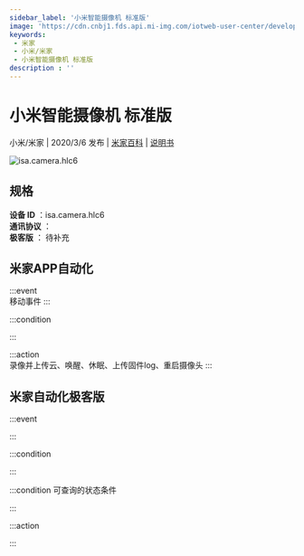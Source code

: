 ```yaml
---
sidebar_label: '小米智能摄像机 标准版'
image: 'https://cdn.cnbj1.fds.api.mi-img.com/iotweb-user-center/developer_1678871035189W5ZqoNNm.png?GalaxyAccessKeyId=AKVGLQWBOVIRQ3XLEW&Expires=9223372036854775807&Signature=PuitPSNjXZ0Gm6aR43rQVgPfXsE='
keywords: 
 - 米家
 - 小米/米家
 - 小米智能摄像机 标准版
description : ''
---
```

# 小米智能摄像机 标准版

小米/米家 | 2020/3/6 发布 | [米家百科](https://home.mi.com/webapp/content/baike/product/index.html?model=isa.camera.hlc6) | [说明书](https://home.mi.com/views/introduction.html?model=isa.camera.hlc6&region=cn)

![isa.camera.hlc6](https://cdn.cnbj1.fds.api.mi-img.com/iotweb-user-center/developer_1678871035189W5ZqoNNm.png?GalaxyAccessKeyId=AKVGLQWBOVIRQ3XLEW&Expires=9223372036854775807&Signature=PuitPSNjXZ0Gm6aR43rQVgPfXsE=)

## 规格  
> 
**设备 ID** ：isa.camera.hlc6  
**通讯协议** ：  
**极客版**  ： 待补充 


## 米家APP自动化  

:::event  
移动事件
:::

:::condition  

:::

:::action   
录像并上传云、唤醒、休眠、上传固件log、重启摄像头
:::

## 米家自动化极客版  

:::event  

:::

:::condition  

:::

:::condition 可查询的状态条件  

:::

:::action  

:::

        
